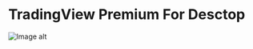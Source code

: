 # TradingView Premium For Desctop
![Image alt](https://github.com/SoftHelperAllDay/dasdasdasd/blob/main/preview.png)
